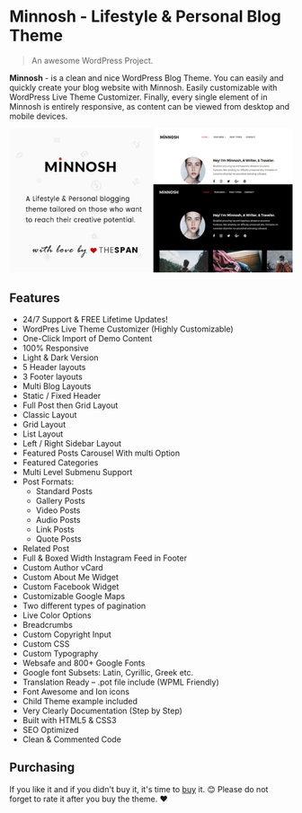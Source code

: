 # Minnosh - Lifestyle & Personal Blog Theme

> An awesome WordPress Project.

**Minnosh** - is a clean and nice WordPress Blog Theme. You can easily and quickly create your blog website with Minnosh. Easily customizable with WordPress Live Theme Customizer. Finally, every single element of in Minnosh is entirely responsive, as content can be viewed from desktop and mobile devices.

![Minnosh](_media/minnosh-image.png)

## Features

- 24/7 Support & FREE Lifetime Updates!
- WordPres Live Theme Customizer (Highly Customizable)
- One-Click Import of Demo Content
- 100% Responsive
- Light & Dark Version
- 5 Header layouts
- 3 Footer layouts
- Multi Blog Layouts
- Static / Fixed Header
- Full Post then Grid Layout
- Classic Layout
- Grid Layout
- List Layout
- Left / Right Sidebar Layout
- Featured Posts Carousel With multi Option
- Featured Categories
- Multi Level Submenu Support
- Post Formats:
	- Standard Posts
	- Gallery Posts
	- Video Posts
	- Audio Posts
	- Link Posts
	- Quote Posts
- Related Post
- Full & Boxed Width Instagram Feed in Footer
- Custom Author vCard
- Custom About Me Widget
- Custom Facebook Widget
- Customizable Google Maps
- Two different types of pagination
- Live Color Options
- Breadcrumbs
- Custom Copyright Input
- Custom CSS
- Custom Typography
- Websafe and 800+ Google Fonts
- Google font Subsets: Latin, Cyrillic, Greek etc.
- Translation Ready – .pot file include (WPML Friendly)
- Font Awesome and Ion icons
- Child Theme example included
- Very Clearly Documentation (Step by Step)
- Built with HTML5 & CSS3
- SEO Optimized
- Clean & Commented Code

## Purchasing

If you like it and if you didn't buy it, it's time to [buy](https://themeforest.net) it. :blush: Please do not forget to rate it after you buy the theme. :heart:
